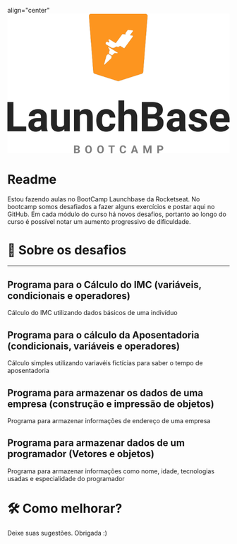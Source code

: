 align="center"
![](https://github.com/NanaRigoni/1-1-Challenges-Bootcamp/blob/master/capa-readme.png)

# Readme

Estou fazendo aulas no BootCamp Launchbase da Rocketseat. 
No bootcamp somos desafiados a fazer alguns exercícios e postar aqui no GitHub. Em cada módulo do curso há novos desafios, portanto ao longo do curso é possível notar um aumento progressivo de dificuldade.

# 📖 Sobre os desafios

---

## Programa para o Cálculo do IMC (variáveis, condicionais e operadores)
Cálculo do IMC utilizando dados básicos de uma indivíduo

## Programa para o cálculo da Aposentadoria (condicionais, variáveis e operadores)
Cálculo simples utilizando variavéis fictícias para saber o tempo de aposentadoria

## Programa para armazenar os dados de uma empresa (construção e impressão de objetos)
Programa para armazenar informações de endereço de uma empresa

## Programa para armazenar dados de um programador (Vetores e objetos)
Programa para armazenar informações como nome, idade, tecnologias usadas e especialidade do programador



# 🛠 Como melhorar?

Deixe suas sugestões. Obrigada :)
